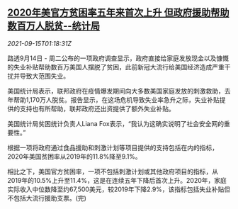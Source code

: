 <!--1631669462000-->
[2020年美官方贫困率五年来首次上升 但政府援助帮助数百万人脱贫--统计局](https://cn.reuters.com/article/us-poverty-rate-0915-idCNKBS2GB040)
------

<div><i>2021-09-15T01:18:31Z</i></div><p>路透9月14日 - 周二公布的一项政府调查显示，政府直接给家庭发放现金以及慷慨的失业补贴帮助数百万美国人摆脱了贫困，此前新冠大流行给美国经济造成严重干扰并导致大范围失业。</p><p>美国统计局表示，联邦政府在疫情爆发期间向大多数美国家庭发放的刺激救助，去年帮助1,170万人脱贫。报告显示，在这场危机导致失业率急升之际，失业补贴提供的支持也有所帮助，联邦政府还出资提供了额外失业补贴。</p><p>美国统计局贫困统计负责人Liana Fox表示，“我认为这确实说明了社会安全网的重要性。”</p><p>根据一项将政府通过食品援助和刺激计划等项目提供的支持包括在内的指标，2020年美国贫困率从2019年的11.8%降至9.1%。</p><p>相比之下，美国官方贫困率，一项不包括刺激计划或其他政府项目的指标，从2019年的10.5%上升至11.4%，这是在连续五年下降后首次上升。2020年，家庭实际收入中位数降至约67,500美元，较2019年下降2.9%，该指标包括失业补贴但不包括大流行援助支票。(完)</p>

